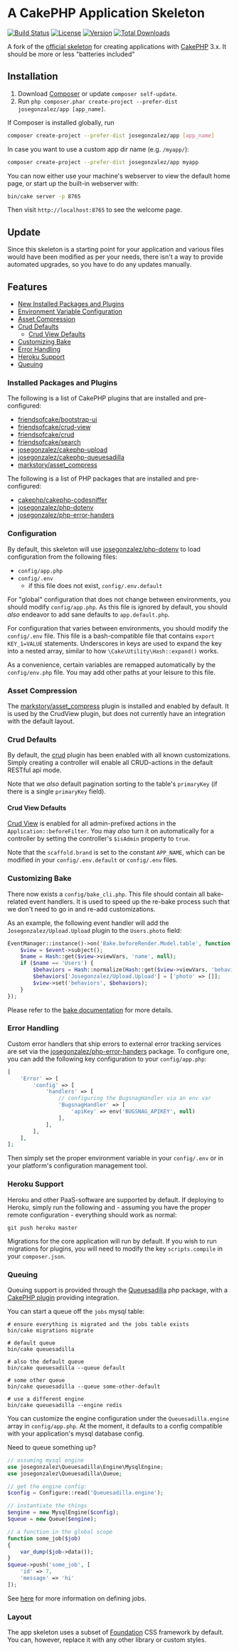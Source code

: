 # A CakePHP Application Skeleton

[![Build Status](https://img.shields.io/travis/josegonzalez/app/master.svg?style=flat-square)](https://travis-ci.org/josegonzalez/app)
[![License](https://img.shields.io/packagist/l/josegonzalez/app.svg?style=flat-square)](https://packagist.org/packages/josegonzalez/app)
[![Version](https://img.shields.io/packagist/v/josegonzalez/app.svg?style=flat-square)](https://packagist.org/packages/josegonzalez/app)
[![Total Downloads](https://img.shields.io/packagist/dt/josegonzalez/app.svg?style=flat-square)](https://packagist.org/packages/josegonzalez/app)

A fork of the [official skeleton](https://github.com/cakephp/app) for creating applications with [CakePHP](http://cakephp.org) 3.x. It should be more or less "batteries included"

## Installation

1. Download [Composer](http://getcomposer.org/doc/00-intro.md) or update `composer self-update`.
2. Run `php composer.phar create-project --prefer-dist josegonzalez/app [app_name]`.

If Composer is installed globally, run

```bash
composer create-project --prefer-dist josegonzalez/app [app_name]
```

In case you want to use a custom app dir name (e.g. `/myapp/`):

```bash
composer create-project --prefer-dist josegonzalez/app myapp
```

You can now either use your machine's webserver to view the default home page, or start
up the built-in webserver with:

```bash
bin/cake server -p 8765
```

Then visit `http://localhost:8765` to see the welcome page.

## Update

Since this skeleton is a starting point for your application and various files
would have been modified as per your needs, there isn't a way to provide
automated upgrades, so you have to do any updates manually.

## Features

- [New Installed Packages and Plugins](#installed-packages-and-plugins)
- [Environment Variable Configuration](#configuration)
- [Asset Compression](#asset-compression)
- [Crud Defaults](#crud-defaults)
    - [Crud View Defaults](#crud-view-defaults)
- [Customizing Bake](#customizing-bake)
- [Error Handling](#error-handling)
- [Heroku Support](#heroku-support)
- [Queuing](#queuing)

### Installed Packages and Plugins

The following is a list of CakePHP plugins that are installed and pre-configured:

- [friendsofcake/bootstrap-ui](https://github.com/FriendsOfCake/bootstrap-ui)
- [friendsofcake/crud-view](https://github.com/FriendsOfCake/crud-view)
- [friendsofcake/crud](https://github.com/FriendsOfCake/crud)
- [friendsofcake/search](https://github.com/FriendsOfCake/search)
- [josegonzalez/cakephp-upload](https://github.com/josegonzalez/cakephp-upload)
- [josegonzalez/cakephp-queuesadilla](https://github.com/josegonzalez/cakephp-queuesadilla)
- [markstory/asset_compress](https://github.com/markstory/asset_compress)

The following is a list of PHP packages that are installed and pre-configured:

- [cakephp/cakephp-codesniffer](https://github.com/cakephp/cakephp-codesniffer)
- [josegonzalez/php-dotenv](https://github.com/josegonzalez/php-dotenv)
- [josegonzalez/php-error-handers](https://github.com/josegonzalez/php-error-handlers)

### Configuration

By default, this skeleton will use [josegonzalez/php-dotenv](https://github.com/josegonzalez/php-dotenv) to load configuration from the following files:

- `config/app.php`
- `config/.env`
    - if this file does not exist, `config/.env.default`

For "global" configuration that does not change between environments, you should modify `config/app.php`. As this file is ignored by default, you should *also* endeavor to add sane defaults to `app.default.php`.

For configuration that varies between environments, you should modify the `config/.env` file. This file is a bash-compatible file that contains `export KEY_1=VALUE` statements. Underscores in keys are used to expand the key into a nested array, similar to how `\Cake\Utility\Hash::expand()` works.

As a convenience, certain variables are remapped automatically by the `config/env.php` file. You may add other paths at your leisure to this file.

### Asset Compression

The [markstory/asset_compress](https://github.com/markstory/asset_compress) plugin is installed and enabled by default. It is used by the CrudView plugin, but does not currently have an integration with the default layout.

### Crud Defaults

By default, the [crud](https://github.com/friendsofcake/crud) plugin has been enabled with all known customizations. Simply creating a controller will enable all CRUD-actions in the default RESTful api mode.

Note that we *also* default pagination sorting to the table's `primaryKey` (if there is a single `primaryKey` field).

#### Crud View Defaults

[Crud View](https://github.com/friendsofcake/crud-view) is enabled for all admin-prefixed actions in the `Application::beforeFilter`. You may *also* turn it on automatically for a controller by setting the controller's `$isAdmin` property to `true`.

Note that the `scaffold.brand` is set to the constant `APP_NAME`, which can be modified in your `config/.env.default` or `config/.env` files.

### Customizing Bake

There now exists a `config/bake_cli.php`. This file should contain all bake-related event handlers. It is used to speed up the re-bake process such that we don't need to go in and re-add customizations.

As an example, the following event handler will add the `Josegonzalez/Upload.Upload` plugin to the `Users.photo` field:

```php
EventManager::instance()->on('Bake.beforeRender.Model.table', function (Event $event) {
    $view = $event->subject();
    $name = Hash::get($view->viewVars, 'name', null);
    if ($name == 'Users') {
        $behaviors = Hash::normalize(Hash::get($view->viewVars, 'behaviors', []));
        $behaviors['Josegonzalez/Upload.Upload'] = ['photo' => []];
        $view->set('behaviors', $behaviors);
    }
});
```

Please refer to the [bake documentation](http://book.cakephp.org/3.0/en/bake/development.html) for more details.

### Error Handling

Custom error handlers that ship errors to external error tracking services are set via the [josegonzalez/php-error-handers](https://github.com/josegonzalez/php-error-handlers) package. To configure one, you can add the following key configuration to your `config/app.php`:

```php
[
    'Error' => [
        'config' => [
            'handlers' => [
                // configuring the BugsnagHandler via an env var
                'BugsnagHandler' => [
                    'apiKey' => env('BUGSNAG_APIKEY', null)
                ],
            ],
        ],
    ],
];
```

Then simply set the proper environment variable in your `config/.env` or in your platform's configuration management tool.

### Heroku Support

Heroku and other PaaS-software are supported by default. If deploying to Heroku, simply run the following and - assuming you have the proper remote configuration - everything should work as normal:

```shell
git push heroku master
```

Migrations for the core application will run by default. If you wish to run migrations for plugins, you will need to modify the key `scripts.compile` in your `composer.json`.

### Queuing

Queuing support is provided through the [Queuesadilla](https://github.com/josegonzalez/php-queuesadilla) php package, with a [CakePHP plugin](https://github.com/josegonzalez/cakephp-queuesadilla) providing integration.

You can start a queue off the `jobs` mysql table:

```shell
# ensure everything is migrated and the jobs table exists
bin/cake migrations migrate

# default queue
bin/cake queuesadilla

# also the default queue
bin/cake queuesadilla --queue default

# some other queue
bin/cake queuesadilla --queue some-other-default

# use a different engine
bin/cake queuesadilla --engine redis
```

You can customize the engine configuration under the `Queuesadilla.engine` array in `config/app.php`. At the moment, it defaults to a config compatible with your application's mysql database config.

Need to queue something up?

```php
// assuming mysql engine
use josegonzalez\Queuesadilla\Engine\MysqlEngine;
use josegonzalez\Queuesadilla\Queue;

// get the engine config:
$config = Configure::read('Queuesadilla.engine');

// instantiate the things
$engine = new MysqlEngine($config);
$queue = new Queue($engine);

// a function in the global scope
function some_job($job)
{
    var_dump($job->data());
}
$queue->push('some_job', [
    'id' => 7,
    'message' => 'hi'
]);
```

See [here](https://github.com/josegonzalez/php-queuesadilla/blob/master/docs/defining-jobs.md) for more information on defining jobs.

### Layout

The app skeleton uses a subset of [Foundation](http://foundation.zurb.com/) CSS
framework by default. You can, however, replace it with any other library or
custom styles.
